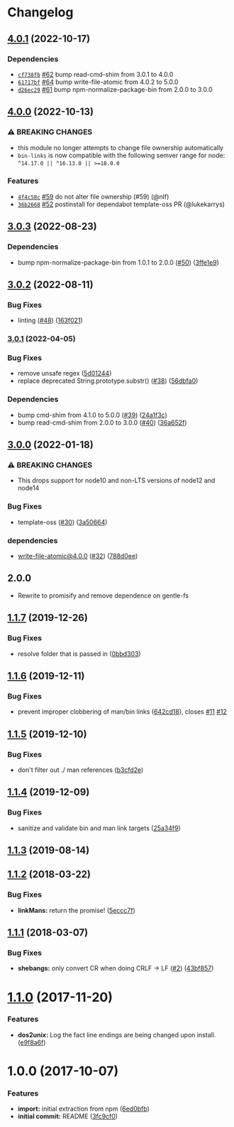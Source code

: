 # Changelog

## [4.0.1](https://github.com/npm/bin-links/compare/v4.0.0...v4.0.1) (2022-10-17)

### Dependencies

* [`cf738fb`](https://github.com/npm/bin-links/commit/cf738fb3ec95539fe7c81f2508ba34f4662e9bc2) [#62](https://github.com/npm/bin-links/pull/62) bump read-cmd-shim from 3.0.1 to 4.0.0
* [`61717bf`](https://github.com/npm/bin-links/commit/61717bfe2f56b71b68febcc10980462b7dac72a0) [#64](https://github.com/npm/bin-links/pull/64) bump write-file-atomic from 4.0.2 to 5.0.0
* [`d26ec29`](https://github.com/npm/bin-links/commit/d26ec2945571fc7f9b27416c0f8de201d0ca0df9) [#61](https://github.com/npm/bin-links/pull/61) bump npm-normalize-package-bin from 2.0.0 to 3.0.0

## [4.0.0](https://github.com/npm/bin-links/compare/v3.0.3...v4.0.0) (2022-10-13)

### ⚠️ BREAKING CHANGES

* this module no longer attempts to change file ownership automatically
* `bin-links` is now compatible with the following semver range for node: `^14.17.0 || ^16.13.0 || >=18.0.0`

### Features

* [`4f4c58c`](https://github.com/npm/bin-links/commit/4f4c58cd30acac8e26f76f5e0e534b94f0e353db) [#59](https://github.com/npm/bin-links/pull/59) do not alter file ownership (#59) (@nlf)
* [`36b2668`](https://github.com/npm/bin-links/commit/36b2668aad3495f256b392b2ba9dd41487e72b41) [#52](https://github.com/npm/bin-links/pull/52) postinstall for dependabot template-oss PR (@lukekarrys)

## [3.0.3](https://github.com/npm/bin-links/compare/v3.0.2...v3.0.3) (2022-08-23)


### Dependencies

* bump npm-normalize-package-bin from 1.0.1 to 2.0.0 ([#50](https://github.com/npm/bin-links/issues/50)) ([3ffe1e9](https://github.com/npm/bin-links/commit/3ffe1e9192575bebaf5ec0860fa2f90ca03ba3fe))

## [3.0.2](https://github.com/npm/bin-links/compare/v3.0.1...v3.0.2) (2022-08-11)


### Bug Fixes

* linting ([#48](https://github.com/npm/bin-links/issues/48)) ([163f021](https://github.com/npm/bin-links/commit/163f021115b7d724759ab7bdd878aabc2b5a94dd))

### [3.0.1](https://github.com/npm/bin-links/compare/v3.0.0...v3.0.1) (2022-04-05)


### Bug Fixes

* remove unsafe regex ([5d01244](https://github.com/npm/bin-links/commit/5d01244a178488b3e110b967a81e5c2349316bb3))
* replace deprecated String.prototype.substr() ([#38](https://github.com/npm/bin-links/issues/38)) ([56dbfa0](https://github.com/npm/bin-links/commit/56dbfa06ee1efc9224fa7e8b8cab71643feff664))


### Dependencies

* bump cmd-shim from 4.1.0 to 5.0.0 ([#39](https://github.com/npm/bin-links/issues/39)) ([24a1f3c](https://github.com/npm/bin-links/commit/24a1f3cfb5b98a9e58ff59c0627877a20762a7ed))
* bump read-cmd-shim from 2.0.0 to 3.0.0 ([#40](https://github.com/npm/bin-links/issues/40)) ([36a652f](https://github.com/npm/bin-links/commit/36a652f50c09c88447893305a8ed9ec2c2f27b85))

## [3.0.0](https://www.github.com/npm/bin-links/compare/v2.3.0...v3.0.0) (2022-01-18)


### ⚠ BREAKING CHANGES

* This drops support for node10 and non-LTS versions of node12 and node14

### Bug Fixes

* template-oss ([#30](https://www.github.com/npm/bin-links/issues/30)) ([3a50664](https://www.github.com/npm/bin-links/commit/3a5066464dc3497be7aaa39a19444494c41bc9a9))


### dependencies

* write-file-atomic@4.0.0 ([#32](https://www.github.com/npm/bin-links/issues/32)) ([788d0ee](https://www.github.com/npm/bin-links/commit/788d0ee94841b20651d300acb4b1ca607192efcd))

## 2.0.0

* Rewrite to promisify and remove dependence on gentle-fs

<a name="1.1.7"></a>
## [1.1.7](https://github.com/npm/bin-links/compare/v1.1.6...v1.1.7) (2019-12-26)


### Bug Fixes

* resolve folder that is passed in ([0bbd303](https://github.com/npm/bin-links/commit/0bbd303))



<a name="1.1.6"></a>
## [1.1.6](https://github.com/npm/bin-links/compare/v1.1.5...v1.1.6) (2019-12-11)


### Bug Fixes

* prevent improper clobbering of man/bin links ([642cd18](https://github.com/npm/bin-links/commit/642cd18)), closes [#11](https://github.com/npm/bin-links/issues/11) [#12](https://github.com/npm/bin-links/issues/12)



<a name="1.1.5"></a>
## [1.1.5](https://github.com/npm/bin-links/compare/v1.1.4...v1.1.5) (2019-12-10)


### Bug Fixes

* don't filter out ./ man references ([b3cfd2e](https://github.com/npm/bin-links/commit/b3cfd2e))



<a name="1.1.4"></a>
## [1.1.4](https://github.com/npm/bin-links/compare/v1.1.3...v1.1.4) (2019-12-09)


### Bug Fixes

* sanitize and validate bin and man link targets ([25a34f9](https://github.com/npm/bin-links/commit/25a34f9))



<a name="1.1.3"></a>
## [1.1.3](https://github.com/npm/bin-links/compare/v1.1.2...v1.1.3) (2019-08-14)



<a name="1.1.2"></a>
## [1.1.2](https://github.com/npm/bin-links/compare/v1.1.1...v1.1.2) (2018-03-22)


### Bug Fixes

* **linkMans:** return the promise! ([5eccc7f](https://github.com/npm/bin-links/commit/5eccc7f))



<a name="1.1.1"></a>
## [1.1.1](https://github.com/npm/bin-links/compare/v1.1.0...v1.1.1) (2018-03-07)


### Bug Fixes

* **shebangs:** only convert CR when doing CRLF -> LF ([#2](https://github.com/npm/bin-links/issues/2)) ([43bf857](https://github.com/npm/bin-links/commit/43bf857))



<a name="1.1.0"></a>
# [1.1.0](https://github.com/npm/bin-links/compare/v1.0.0...v1.1.0) (2017-11-20)


### Features

* **dos2unix:** Log the fact line endings are being changed upon install. ([e9f8a6f](https://github.com/npm/bin-links/commit/e9f8a6f))



<a name="1.0.0"></a>
# 1.0.0 (2017-10-07)


### Features

* **import:** initial extraction from npm ([6ed0bfb](https://github.com/npm/bin-links/commit/6ed0bfb))
* **initial commit:** README ([3fc9cf0](https://github.com/npm/bin-links/commit/3fc9cf0))
